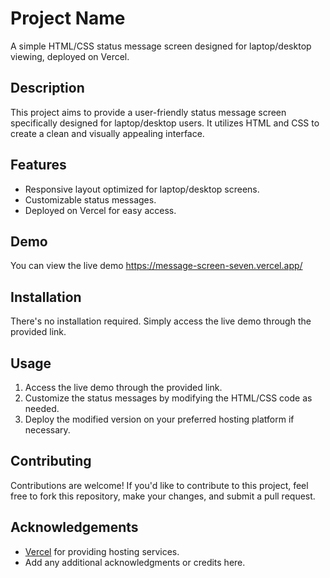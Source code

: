 # Project Name

A simple HTML/CSS status message screen designed for laptop/desktop viewing, deployed on Vercel.

## Description

This project aims to provide a user-friendly status message screen specifically designed for laptop/desktop users. It utilizes HTML and CSS to create a clean and visually appealing interface.

## Features

- Responsive layout optimized for laptop/desktop screens.
- Customizable status messages.
- Deployed on Vercel for easy access.

## Demo

You can view the live demo https://message-screen-seven.vercel.app/

## Installation

There's no installation required. Simply access the live demo through the provided link.

## Usage

1. Access the live demo through the provided link.
2. Customize the status messages by modifying the HTML/CSS code as needed.
3. Deploy the modified version on your preferred hosting platform if necessary.

## Contributing

Contributions are welcome! If you'd like to contribute to this project, feel free to fork this repository, make your changes, and submit a pull request.

## Acknowledgements

- [Vercel](https://vercel.com) for providing hosting services.
- Add any additional acknowledgments or credits here.

